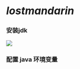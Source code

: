 # ***lostmandarin***

### 安装jdk
![](https://i.postimg.cc/447CVFzv/2019-04-05-222706.png)


### 配置 java 环境变量
